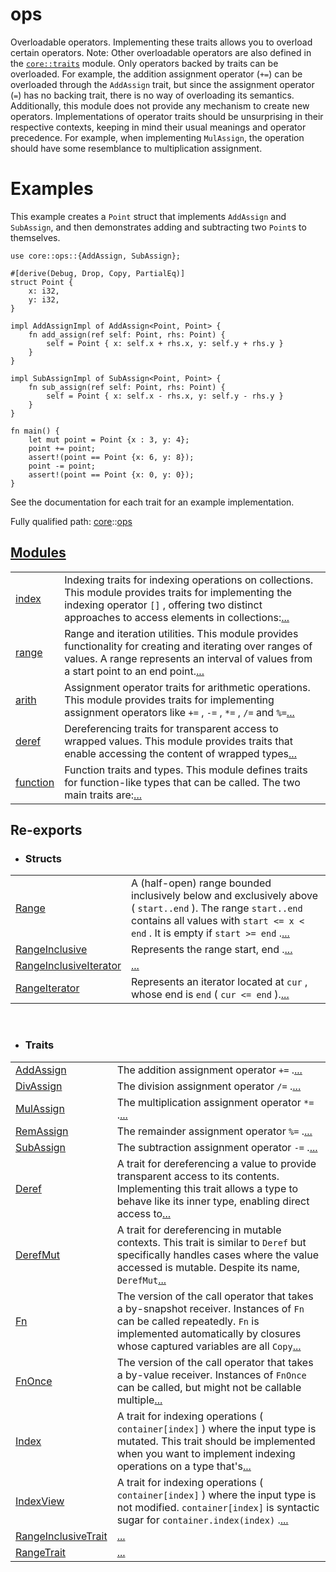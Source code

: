 # ops

Overloadable operators.
Implementing these traits allows you to overload certain operators.
Note: Other overloadable operators are also defined in the [`core::traits`](./core-traits.md) module.
Only operators backed by traits can be overloaded. For
example, the addition assignment operator (`+=`) can be overloaded through the `AddAssign`
trait, but since the assignment operator (`=`) has no backing trait, there
is no way of overloading its semantics. Additionally, this module does not
provide any mechanism to create new operators.
Implementations of operator traits should be unsurprising in their
respective contexts, keeping in mind their usual meanings and
operator precedence. For example, when implementing `MulAssign`, the operation
should have some resemblance to multiplication assignment.
# Examples

This example creates a `Point` struct that implements `AddAssign` and `SubAssign`,
and then demonstrates adding and subtracting two `Point`s to themselves.
```cairo
use core::ops::{AddAssign, SubAssign};

#[derive(Debug, Drop, Copy, PartialEq)]
struct Point {
    x: i32,
    y: i32,
}

impl AddAssignImpl of AddAssign<Point, Point> {
    fn add_assign(ref self: Point, rhs: Point) {
        self = Point { x: self.x + rhs.x, y: self.y + rhs.y }
    }
}

impl SubAssignImpl of SubAssign<Point, Point> {
    fn sub_assign(ref self: Point, rhs: Point) {
        self = Point { x: self.x - rhs.x, y: self.y - rhs.y }
    }
}

fn main() {
    let mut point = Point {x : 3, y: 4};
    point += point;
    assert!(point == Point {x: 6, y: 8});
    point -= point;
    assert!(point == Point {x: 0, y: 0});
}
```

See the documentation for each trait for an example implementation.

Fully qualified path: [core](./core.md)::[ops](./core-ops.md)


[Modules](./core-ops-modules.md)
 ---
| | |
|:---|:---|
| [index](./core-ops-index.md) | Indexing traits for indexing operations on collections. This module provides traits for implementing the indexing operator `[]` , offering two distinct approaches to access elements in collections:[...](./core-ops-index.md) |
| [range](./core-ops-range.md) | Range and iteration utilities. This module provides functionality for creating and iterating over ranges of values. A range represents an interval of values from a start point to an end point.[...](./core-ops-range.md) |
| [arith](./core-ops-arith.md) | Assignment operator traits for arithmetic operations. This module provides traits for implementing assignment operators like `+=` , `-=` , `*=` , `/=`  and `%=`[...](./core-ops-arith.md) |
| [deref](./core-ops-deref.md) | Dereferencing traits for transparent access to wrapped values. This module provides traits that enable accessing the content of wrapped types[...](./core-ops-deref.md) |
| [function](./core-ops-function.md) | Function traits and types. This module defines traits for function-like types that can be called. The two main traits are:[...](./core-ops-function.md) |
## Re-exports

 - ### Structs

| | |
|:---|:---|
| [Range](./core-ops-range-Range.md) | A (half-open) range bounded inclusively below and exclusively above ( `start..end` ). The range `start..end`  contains all values with `start <= x < end` . It is empty if `start >= end` .[...](./core-ops-range-Range.md) |
| [RangeInclusive](./core-ops-range-RangeInclusive.md) | Represents the range start, end .[...](./core-ops-range-RangeInclusive.md) |
| [RangeInclusiveIterator](./core-ops-range-RangeInclusiveIterator.md) | [...](./core-ops-range-RangeInclusiveIterator.md) |
| [RangeIterator](./core-ops-range-RangeIterator.md) | Represents an iterator located at `cur` , whose end is `end`  ( `cur <= end` ).[...](./core-ops-range-RangeIterator.md) |

<br>


 - ### Traits

| | |
|:---|:---|
| [AddAssign](./core-ops-arith-AddAssign.md) | The addition assignment operator `+=` .[...](./core-ops-arith-AddAssign.md) |
| [DivAssign](./core-ops-arith-DivAssign.md) | The division assignment operator `/=` .[...](./core-ops-arith-DivAssign.md) |
| [MulAssign](./core-ops-arith-MulAssign.md) | The multiplication assignment operator `*=` .[...](./core-ops-arith-MulAssign.md) |
| [RemAssign](./core-ops-arith-RemAssign.md) | The remainder assignment operator `%=` .[...](./core-ops-arith-RemAssign.md) |
| [SubAssign](./core-ops-arith-SubAssign.md) | The subtraction assignment operator `-=` .[...](./core-ops-arith-SubAssign.md) |
| [Deref](./core-ops-deref-Deref.md) | A trait for dereferencing a value to provide transparent access to its contents. Implementing this trait allows a type to behave like its inner type, enabling direct access to[...](./core-ops-deref-Deref.md) |
| [DerefMut](./core-ops-deref-DerefMut.md) | A trait for dereferencing in mutable contexts. This trait is similar to `Deref`  but specifically handles cases where the value accessed is mutable. Despite its name, `DerefMut`[...](./core-ops-deref-DerefMut.md) |
| [Fn](./core-ops-function-Fn.md) | The version of the call operator that takes a by-snapshot receiver. Instances of `Fn`  can be called repeatedly. `Fn`  is implemented automatically by closures whose captured variables are all `Copy`[...](./core-ops-function-Fn.md) |
| [FnOnce](./core-ops-function-FnOnce.md) | The version of the call operator that takes a by-value receiver. Instances of `FnOnce`  can be called, but might not be callable multiple[...](./core-ops-function-FnOnce.md) |
| [Index](./core-ops-index-Index.md) | A trait for indexing operations ( `container[index]` ) where the input type is mutated. This trait should be implemented when you want to implement indexing operations on a type that's[...](./core-ops-index-Index.md) |
| [IndexView](./core-ops-index-IndexView.md) | A trait for indexing operations ( `container[index]` ) where the input type is not modified. `container[index]`  is syntactic sugar for `container.index(index)` .[...](./core-ops-index-IndexView.md) |
| [RangeInclusiveTrait](./core-ops-range-RangeInclusiveTrait.md) | [...](./core-ops-range-RangeInclusiveTrait.md) |
| [RangeTrait](./core-ops-range-RangeTrait.md) | [...](./core-ops-range-RangeTrait.md) |

<br>


